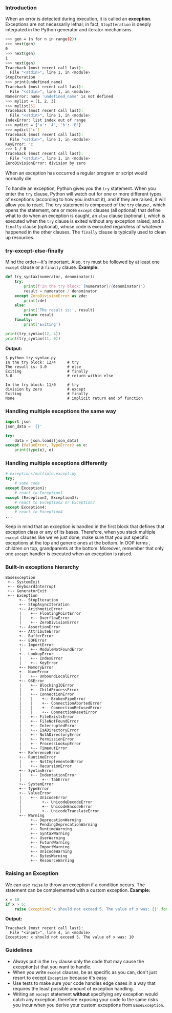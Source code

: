 ### Introduction

When an error is detected during execution, it is called an **exception**. 
Exceptions are not necessarily lethal; in fact, `StopIteration` is deeply
integrated in the Python generator and iterator mechanisms.

```bash
>>> gen = (n for n in range(2))
>>> next(gen)
0
>>> next(gen)
1
>>> next(gen)
Traceback (most recent call last):
  File "<stdin>", line 1, in <module>
StopIteration
>>> print(undefined_name)
Traceback (most recent call last):
  File "<stdin>", line 1, in <module>
NameError: name 'undefined_name' is not defined
>>> mylist = [1, 2, 3]
>>> mylist[5]
Traceback (most recent call last):
  File "<stdin>", line 1, in <module>
IndexError: list index out of range
>>> mydict = {'a': 'A', 'b': 'B'}
>>> mydict['c']
Traceback (most recent call last):
  File "<stdin>", line 1, in <module>
KeyError: 'c'
>>> 1 / 0
Traceback (most recent call last):
  File "<stdin>", line 1, in <module>
ZeroDivisionError: division by zero
```

When an exception has occurred a regular program or script would normally die.

To handle an exception, Python gives you the `try` statement. When you enter
the `try` clause, Python will watch out for one or more different types of
exceptions (according to how you instruct it), and if they are raised, it
will allow you to react. The `try` statement is composed of the `try` clause
, which opens the statement, one or more `except` clauses (all optional) that
define what to do when an exception is caught, an `else` clause (optional
), which is executed when the `try` clause is exited without any exception
raised, and a `finally` clause (optional), whose code is executed regardless
of whatever happened in the other clauses. The `finally` clause is typically
used to clean up resources.

### try-except-else-finally

Mind the order—it's important. Also, `try` must be followed by at least one
`except` clause or a `finally` clause. **Example:**

```python
def try_syntax(numerator, denominator):
    try:
        print(f'In the try block: {numerator}/{denominator}')
        result = numerator / denominator
    except ZeroDivisionError as zde:
        print(zde)
    else:
        print('The result is:', result)
        return result
    finally:
        print('Exiting')

print(try_syntax(12, 4))
print(try_syntax(11, 0))
```

**Output:**
```text
$ python try.syntax.py
In the try block: 12/4     # try
The result is: 3.0         # else
Exiting                    # finally
3.0                        # return within else

In the try block: 11/0     # try
division by zero           # except
Exiting                    # finally
None                       # implicit return end of function
```

### Handling multiple exceptions the same way
```python
import json
json_data = '{}'

try:
    data = json.loads(json_data)
except (ValueError, TypeError) as e:
    print(type(e), e)
```

### Handling multiple exceptions differently
```python
# exceptions/multiple.except.py
try:
    # some code
except Exception1:
    # react to Exception1
except (Exception2, Exception3):
    # react to Exception2 or Exception3
except Exception4:
    # react to Exception4
...
```
Keep in mind that an exception is handled in the first block that defines
that exception class or any of its bases. Therefore, when you stack
multiple `except` clauses like we've just done, make sure that you put
specific exceptions at the top and generic ones at the bottom. In OOP terms
, children on top, grandparents at the bottom. Moreover, remember that only
one `except` handler is executed when an exception is raised.

### Built-in exceptions hierarchy

```text
BaseException
 +-- SystemExit
 +-- KeyboardInterrupt
 +-- GeneratorExit
 +-- Exception
      +-- StopIteration
      +-- StopAsyncIteration
      +-- ArithmeticError
      |    +-- FloatingPointError
      |    +-- OverflowError
      |    +-- ZeroDivisionError
      +-- AssertionError
      +-- AttributeError
      +-- BufferError
      +-- EOFError
      +-- ImportError
      |    +-- ModuleNotFoundError
      +-- LookupError
      |    +-- IndexError
      |    +-- KeyError
      +-- MemoryError
      +-- NameError
      |    +-- UnboundLocalError
      +-- OSError
      |    +-- BlockingIOError
      |    +-- ChildProcessError
      |    +-- ConnectionError
      |    |    +-- BrokenPipeError
      |    |    +-- ConnectionAbortedError
      |    |    +-- ConnectionRefusedError
      |    |    +-- ConnectionResetError
      |    +-- FileExistsError
      |    +-- FileNotFoundError
      |    +-- InterruptedError
      |    +-- IsADirectoryError
      |    +-- NotADirectoryError
      |    +-- PermissionError
      |    +-- ProcessLookupError
      |    +-- TimeoutError
      +-- ReferenceError
      +-- RuntimeError
      |    +-- NotImplementedError
      |    +-- RecursionError
      +-- SyntaxError
      |    +-- IndentationError
      |         +-- TabError
      +-- SystemError
      +-- TypeError
      +-- ValueError
      |    +-- UnicodeError
      |         +-- UnicodeDecodeError
      |         +-- UnicodeEncodeError
      |         +-- UnicodeTranslateError
      +-- Warning
           +-- DeprecationWarning
           +-- PendingDeprecationWarning
           +-- RuntimeWarning
           +-- SyntaxWarning
           +-- UserWarning
           +-- FutureWarning
           +-- ImportWarning
           +-- UnicodeWarning
           +-- BytesWarning
           +-- ResourceWarning
```

### Raising an Exception

We can use `raise` to throw an exception if a condition occurs. The statement
can be complemented with a custom exception. **Example:**
```python
x = 10
if x > 5:
    raise Exception('x should not exceed 5. The value of x was: {}'.format(x))
```

**Output:**
```text
Traceback (most recent call last):
  File "<input>", line 4, in <module>
Exception: x should not exceed 5. The value of x was: 10
```

### Guidelines
- Always put in the `try` clause only the code that may cause the exception(s) 
that you want to handle.
- When you write `except` clauses, be as specific as you can, don't just
resort to except `Exception` because it's easy.
- Use tests to make sure your code handles edge cases in a way that requires
the least possible amount of exception handling.
- Writing an `except` statement **without** specifying any exception would catch
any exception, therefore exposing your code to the same risks you incur
when you derive your custom exceptions from `BaseException`.
